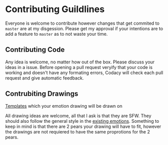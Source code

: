 # Contributing Guildlines

Everyone is welcome to contribute however changes that get commited to `master` are at my disgession. Please get my approval if your intentions are to add a feature to `master` as to not waste your time.

## Contributing Code

Any idea is welcome, no matter how out of the box. Please discuss your ideas in a issue. Before opening a pull request veryify that your code is working and doesn't have any formating errors, Codacy will check each pull request and give automatic feedback.

## Contrubiting Drawings

[Templates](https://github.com/Ryan-Huang1/Emotional-Peary/tree/master/pears/templates) which your emotion drawing will be drawn on

All drawing ideas are welcome, all that I ask is that they are SFW. They should also follow the general style in the [existing emotions](https://github.com/Ryan-Huang1/Emotional-Peary/tree/master/pears). Something to keep in mind is that there are 2 pears your drawing will have to fit, however the drawings are not requiered to have the same proprotions for the 2 pears.
